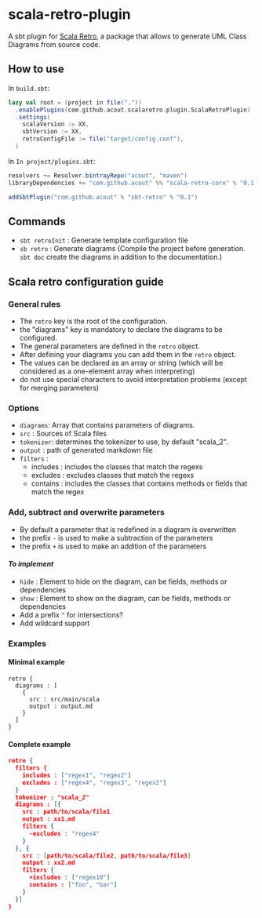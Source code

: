 # scala-retro-plugin

A sbt plugin for [Scala Retro](https://github.com/acout/scala-retro), a package that allows to generate UML Class Diagrams from source code.

## How to use 

In `build.sbt`:

```scala
lazy val root = (project in file("."))
  .enablePlugins(com.github.acout.scalaretro.plugin.ScalaRetroPlugin)
  .settings(
    scalaVersion := XX,
    sbtVersion := XX,
    retroConfigFile := file("target/config.conf"),
  )
```

In `In project/plugins.sbt`:

```scala
resolvers += Resolver.bintrayRepo("acout", "maven")
libraryDependencies += "com.github.acout" %% "scala-retro-core" % "0.1.4"

addSbtPlugin("com.github.acout" % "sbt-retro" % "0.1")
```

## Commands 

- `sbt retroInit` :  Generate template configuration file
- `sb retro` : Generate diagrams (Compile the project before generation. `sbt doc` create the diagrams in addition to the documentation.)

## Scala retro configuration guide

### General rules

- The `retro` key is the root of the configuration.
- the "diagrams" key is mandatory to declare the diagrams to be configured.
- The general parameters are defined in the `retro` object.
- After defining your diagrams you can add them in the `retro` object.
- The values can be declared as an array or string (which will be considered as a one-element array when interpreting) 
- do not use special characters to avoid interpretation problems (except for merging parameters)

### Options

- `diagrams`: Array that contains parameters of diagrams.
-  `src` : Sources of Scala files
- `tokenizer`: determines the tokenizer to use, by default "scala_2".
- `output` : path of generated markdown file
- `filters` : 
    - includes : includes the classes that match the regexs
    - excludes : excludes classes that match the regexs
    - contains : includes the classes that contains methods or fields that match the regex
    
### Add, subtract and overwrite parameters

- By default a parameter that is redefined in a diagram is overwritten
- the prefix `-` is used to make a subtraction of the parameters
- the prefix `+` is used to make an addition of the parameters


#### *To implement*

- `hide` : Element to hide on the diagram, can be fields, methods or dependencies 
- `show` : Element to show on the diagram, can be fields, methods or dependencies 
- Add a prefix `^` for intersections?
- Add wildcard support

### Examples

#### Minimal example

```
retro {
  diagrams : [
    {
      src : src/main/scala
      output : output.md
    }
  ]
}
```

#### Complete example

```json
retro {
  filters {
    includes : ["regex1", "regex2"]
    excludes : ["regex4", "regex3", "regex2"]
  }
  tokenizer : "scala_2"
  diagrams : [{
    src : path/to/scala/file1
    output : xx1.md
    filters {
      -excludes : "regex4"
    }
  }, {
    src : [path/to/scala/file2, path/to/scala/file3]
    output : xx2.md
    filters {
      +includes : ["regex10"]
      contains : ["foo", "bar"]
    }
  }]
}
```
